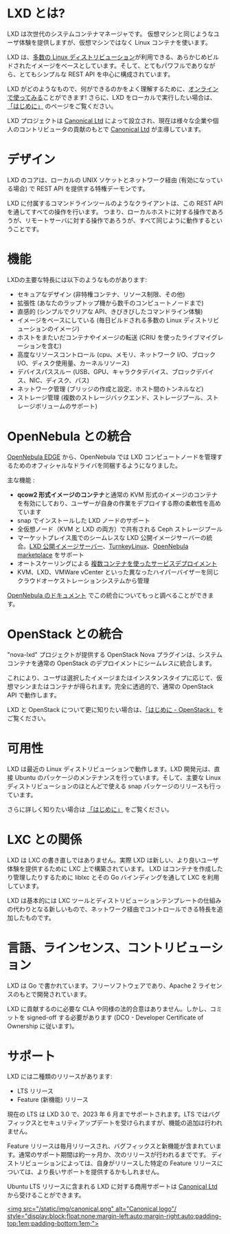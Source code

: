 

# LXD とは? <!-- What's LXD? -->
<!--
LXD is a next generation system container manager.
It offers a user experience similar to virtual machines but using Linux containers instead.
-->
LXD は次世代のシステムコンテナマネージャです。
仮想マシンと同じようなユーザ体験を提供しますが、仮想マシンではなく Linux コンテナを使います。

<!--
It's image based with pre-made images available for a [wide number of Linux distributions](https://images.linuxcontainers.org)
and is built around a very powerful, yet pretty simple, REST API.
-->
LXD は、[多数の Linux ディストリビューション](https://images.linuxcontainers.org)が利用できる、あらかじめビルドされたイメージをベースとしています。そして、とてもパワフルでありながら、とてもシンプルな REST API を中心に構成されています。

<!--
To get a better idea of what LXD is and what it does, you can [try it online](/lxd/try-it/)!
Then if you want to run it locally, take a look at our [getting started guide](/lxd/getting-started-cli/).
-->
LXD がどのようなもので、何ができるのかをよく理解するために、[オンラインで使ってみる](/ja/lxd/try-it/)ことができます!
さらに、LXD をローカルで実行したい場合は、[「はじめに」](/ja/lxd/getting-started-cli/) のページをご覧ください。

<!--
The LXD project was founded and is currently led by [Canonical Ltd](https://www.canonical.com)
with contributions from a range of other companies and individual contributors.
-->
LXD プロジェクトは [Canonical Ltd](http://www.canonical.com) によって設立され、現在は様々な企業や個人のコントリビュータの貢献のもとで [Canonical Ltd](http://www.canonical.com) が主導しています。

# デザイン <!-- Design -->
<!--
The core of LXD is a privileged daemon which exposes a REST API over a local unix socket
as well as over the network (if enabled).
-->
LXD のコアは、ローカルの UNIX ソケットとネットワーク経由 (有効になっている場合) で REST API を提供する特権デーモンです。

<!--
Clients, such as the command line tool provided with LXD itself then do everything through that REST API.
It means that whether you're talking to your local host or a remote server, everything works the same way.
-->
LXD に付属するコマンドラインツールのようなクライアントは、この REST API を通してすべての操作を行います。
つまり、ローカルホストに対する操作であろうが、リモートサーバに対する操作であろうが、すべて同じように動作するということです。

# 機能<!-- Features -->
<!--
Some of the biggest features of LXD are:
-->
LXDの主要な特長には以下のようなものがあります:

 * セキュアなデザイン (非特権コンテナ、リソース制限、その他) <!-- Secure by design (unprivileged containers, resource restrictions and much more) -->
 * 拡張性 (あなたのラップトップ機から数千のコンピュートノードまで) <!-- Scalable (from containers on your laptop to thousand of compute nodes) -->
 * 直感的 (シンプルでクリアな API、きびきびしたコマンドライン体験) <!-- Intuitive (simple, clear API and crisp command line experience) -->
 * イメージをベースにしている (毎日ビルドされる多数の Linux ディストリビューションのイメージ) <!-- Image based (with a wide variety of Linux distributions published daily) -->
 * ホストをまたいだコンテナやイメージの転送 (CRIU を使ったライブマイグレーションを含む) <!-- Support for Cross-host container and image transfer (including live migration with CRIU) -->
 * 高度なリソースコントロール (cpu、メモリ、ネットワーク I/O、ブロック I/O、ディスク使用量、カーネルリソース) <!-- Advanced resource control (cpu, memory, network I/O, block I/O, disk usage and kernel resources) -->
 * デバイスパススルー (USB、GPU、キャラクタデバイス、ブロックデバイス、NIC、ディスク、パス) <!-- Device passthrough (USB, GPU, unix character and block devices, NICs, disks and paths) -->
 * ネットワーク管理 (ブリッジの作成と設定、ホスト間のトンネルなど)<!-- Network management (bridge creation and configuration, cross-host tunnels, ...) -->
 * ストレージ管理 (複数のストレージバックエンド、ストレージプール、ストレージボリュームのサポート) <!-- Storage management (support for multiple storage backends, storage pools and storage volumes) -->

# OpenNebula との統合 <!-- Integration with OpenNebula -->

<!--
Starting from [OpenNebula EDGE](https://opennebula.org/get-your-hands-on-v-5-8-edge/) this cloud management platform packs official drivers to manage LXD compute nodes.
-->
[OpenNebula EDGE](https://opennebula.org/get-your-hands-on-v-5-8-edge/) から、OpenNebula では LXD コンピュートノードを管理するためのオフィシャルなドライバを同梱するようになりました。

主な機能 <!-- Key features-->:

* **qcow2 形式イメージのコンテナ**と通常の KVM 形式のイメージのコンテナを有効にしており、ユーザーが自身の作業をデプロイする際の柔軟性を高めています <!-- **Enables **qcow2 backed containers** and regular KVM-like images, giving users more flexibility when deploying their workloads -->
* snap でインストールした LXD ノードのサポート <!-- Support for snap installed LXD nodes. -->
* 全仮想ノード（KVM と LXD の両方）で共有される Ceph ストレージプール <!-- Ceph storage pools shared across all virtualization nodes (both KVM and LXD) -->
* マーケットプレイス風でのシームレスな LXD 公開イメージサーバーの統合。[LXD 公開イメージサーバー](https://images.linuxcontainers.org)、[TurnkeyLinux](https://www.turnkeylinux.org)、[OpenNebula marketplace](https://marketplace.opennebula.systems/appliance) をサポート <!-- Seamless LXD public image servers integration in a marketplace-like style. Supports [LXD public image server](https://images.linuxcontainers.org),  [TurnkeyLinux](https://www.turnkeylinux.org) and also the [OpenNebula marketplace](https://marketplace.opennebula.systems/appliance) -->
* オートスケーリングによる [複数コンテナを使ったサービスデプロイメント](https://docs.opennebula.org/5.8/advanced_components/application_flow_and_auto-scaling/overview.html) <!-- [Multi-container services deployment](https://docs.opennebula.org/5.8/advanced_components/application_flow_and_auto-scaling/overview.html) with auto-scaling. -->
* KVM、LXD、VMWare vCenter といった異なったハイパーバイザーを同じクラウドオーケストレーションシステムから管理 <!-- Heterogeneous hypervisors cloud deployments with KVM, LXD and VMWare vCenter managed by the same cloud orchestration system -->

<!--
You can check more about the integration in the [OpenNebula doc](http://docs.opennebula.org/5.8/deployment/open_cloud_host_setup/lxd_driver.html)
-->
[OpenNebula のドキュメント](http://docs.opennebula.org/stable/deployment/open_cloud_host_setup/lxd_driver.html) でこの統合についてもっと調べることができます。

# OpenStack との統合 <!-- Integration with OpenStack -->
<!--
The "nova-lxd" project provides an OpenStack Nova plugin that seemlessly integrates
system containers into a regular OpenStack deployment.
-->
"nova-lxd" プロジェクトが提供する OpenStack Nova プラグインは、システムコンテナを通常の OpenStack のデプロイメントにシームレスに統合します。

<!--
With this, users will either get a virtual machine or a container, simply depending on what image or
instance type they select. It's completely transparent and works with the regular OpenStack APIs.
-->
これにより、ユーザは選択したイメージまたはインスタンスタイプに応じて、仮想マシンまたはコンテナが得られます。完全に透過的で、通常の OpenStack API で動作します。

<!--
To learn more about LXD and OpenStack, take a look at our [getting started with OpenStack](/lxd/getting-started-openstack/) page.
-->
LXD と OpenStack について更に知りたい場合は、[「はじめに - OpenStack」](/ja/lxd/getting-started-openstack/) をご覧ください。

# 可用性 <!-- Availability -->
<!--
LXD works on any recent Linux distribution. LXD upstream directly maintains the Ubuntu packages
and also publishes a snap package which can be used with most of the popular Linux distributions.
-->
LXD は最近の Linux ディストリビューションで動作します。LXD 開発元は、直接 Ubuntu のパッケージのメンテナンスを行っています。そして、主要な Linux ディストリビューションのほとんどで使える snap パッケージのリリースも行っています。

<!--
More details can be found on our [getting started](/lxd/getting-started-cli/) page.
-->
さらに詳しく知りたい場合は [「はじめに」](/ja/lxd/getting-started-cli/) をご覧ください。

# LXC との関係 <!-- Relationship with LXC -->
<!--
LXD isn't a rewrite of LXC, in fact it's building on top of LXC to provide a new,
better user experience. Under the hood, LXD uses LXC through liblxc and its Go binding
to create and manage the containers.
-->
LXD は LXC の書き直しではありません。実際 LXD は新しい、より良いユーザ体験を提供するために LXC 上で構築されています。
LXD はコンテナを作成したり管理したりするために liblxc とその Go バインディングを通して LXC を利用しています。

<!--
It's basically an alternative to LXC's tools and distribution template system
with the added features that come from being controllable over the network.
-->
LXD は基本的には LXC ツールとディストリビューションテンプレートの仕組みの代わりとなる新しいもので、ネットワーク経由でコントロールできる特長を追加したものです。

# 言語、ラインセンス、コントリビューション <!-- Language, licensing and contributions -->
<!--
LXD is written in Go, it's free software and is developed under the Apache 2 license.
-->
LXD は Go で書かれています。フリーソフトウェアであり、Apache 2 ライセンスのもとで開発されています。

<!--
There are no CLA or similar legal agreements required to contribute to LXD,
however we do require commits be signed-off (following the DCO - Developer Certificate of Ownership).
-->
LXD に貢献するのに必要な CLA や同様の法的合意はありません。しかし、コミットを signed-off する必要があります (DCO - Developer Certificate of Ownership に従います)。

# サポート <!-- Support -->
<!--
LXD has two kind of releases:
-->
LXD には二種類のリリースがあります:

 * LTS リリース <!-- LTS releases -->
 * Feature (新機能) リリース <!-- Feature releases -->

<!--
The current LTS is LXD 3.0 which is supported until June 2023 and gets frequent bugfix and security updates
but does not receive any feature addition.
-->
現在の LTS は LXD 3.0 で、2023 年 6 月までサポートされます。LTS ではバグフィックスとセキュリティアップデートを受けられますが、機能の追加は行われません。

<!--
Feature releases are pushed out every month or so and contain new features as well as bugfixes.
The normal support length for those releases is of about a month, or until the next one comes out.
Some Linux distributions may offer longer support for particular feature releases that they decided to ship.
-->
Feature リリースは毎月リリースされ、バグフィックスと新機能が含まれています。通常のサポート期間は約一ヶ月か、次のリリースが行われるまでです。
ディストリビューションによっては、自身がリリースした特定の Feature リリースについては、より長いサポートを提供するかもしれません。

<!--
Commercial support for LXD on Ubuntu LTS releases can be obtained from [Canonical Ltd](http://www.canonical.com).
-->
Ubuntu LTS リリースに含まれる LXD に対する商用サポートは [Canonical Ltd](http://www.canonical.com) から受けることができます。

[<img src="/static/img/canonical.png" alt="Canonical logo"/ style="display:block;float:none;margin-left:auto;margin-right:auto;padding-top:1em;padding-bottom:1em;">](http://www.canonical.com)

